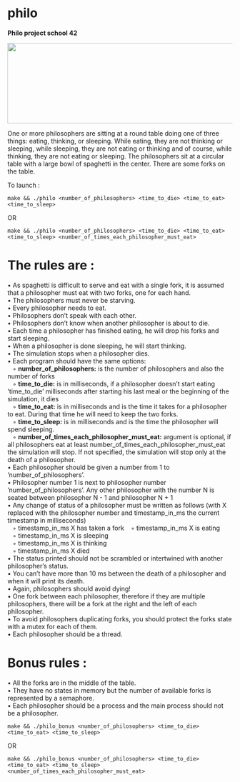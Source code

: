 # philo

**Philo project school 42**

<p align="center">
  <img width="820" height="180" src="https://i.ibb.co/j6WfC1m/Screen-Shot-2021-10-22-at-2-43-05-PM.png">
</p>

One or more philosophers are sitting at a round table doing one of three things: eating, thinking, or sleeping. 
While eating, they are not thinking or sleeping, while sleeping, they are not eating or thinking and of course, while thinking, they are not eating or sleeping.
The philosophers sit at a circular table with a large bowl of spaghetti in the center. There are some forks on the table.<br/>

To launch :
```
make && ./philo <number_of_philosophers> <time_to_die> <time_to_eat> <time_to_sleep>
```
OR
```
make && ./philo <number_of_philosophers> <time_to_die> <time_to_eat> <time_to_sleep> <number_of_times_each_philosopher_must_eat>
```
# The rules are : <br/>
• As spaghetti is difficult to serve and eat with a single fork, it is assumed that a philosopher must eat with two forks, one for each hand.<br/>
• The philosophers must never be starving.<br/>
• Every philosopher needs to eat.<br/>
• Philosophers don’t speak with each other.<br/>
• Philosophers don’t know when another philosopher is about to die.<br/>
• Each time a philosopher has finished eating, he will drop his forks and start sleeping.<br/>
• When a philosopher is done sleeping, he will start thinking.<br/>
• The simulation stops when a philosopher dies.<br/>
• Each program should have the same options: <br/>
&nbsp;&nbsp;&nbsp;◦ **number_of_philosophers:** is the number of philosophers and also the number of forks<br/>
&nbsp;&nbsp;&nbsp;◦ **time_to_die:** is in milliseconds, if a philosopher doesn’t start eating ’time_to_die’ milliseconds after starting his last meal or the beginning of the simulation, it dies <br/>
&nbsp;&nbsp;&nbsp;◦ **time_to_eat:** is in milliseconds and is the time it takes for a philosopher to eat. During that time he will need to keep the two forks.<br/>
&nbsp;&nbsp;&nbsp;◦ **time_to_sleep:** is in milliseconds and is the time the philosopher will spend sleeping.<br/>
&nbsp;&nbsp;&nbsp;◦ **number_of_times_each_philosopher_must_eat:** argument is optional, if all philosophers eat at least number_of_times_each_philosopher_must_eat the simulation will stop. If not specified, the simulation will stop only at the death of a philosopher.<br/>
• Each philosopher should be given a number from 1 to ’number_of_philosophers’.<br/>
• Philosopher number 1 is next to philosopher number ’number_of_philosophers’. Any other philosopher with the number N is seated between philosopher N - 1 and philosopher N + 1 <br/>
• Any change of status of a philosopher must be written as follows (with X replaced with the philosopher number and timestamp_in_ms the current timestamp in milliseconds) <br/>
  &nbsp;&nbsp;&nbsp;◦ timestamp_in_ms X has taken a fork 
  &nbsp;&nbsp;&nbsp;◦ timestamp_in_ms X is eating <br/>
  &nbsp;&nbsp;&nbsp;◦ timestamp_in_ms X is sleeping<br/>
  &nbsp;&nbsp;&nbsp;◦ timestamp_in_ms X is thinking<br/>
  &nbsp;&nbsp;&nbsp;◦ timestamp_in_ms X died<br/>
• The status printed should not be scrambled or intertwined with another philosopher’s status.<br/>
• You can’t have more than 10 ms between the death of a philosopher and when it will print its death.<br/>
• Again, philosophers should avoid dying!<br/>
• One fork between each philosopher, therefore if they are multiple philosophers, there will be a fork at the right and the left of each philosopher.<br/>
• To avoid philosophers duplicating forks, you should protect the forks state with a mutex for each of them.<br/>
• Each philosopher should be a thread.<br/>

# Bonus rules :<br/>
• All the forks are in the middle of the table.<br/>
• They have no states in memory but the number of available forks is represented by a semaphore.<br/>
• Each philosopher should be a process and the main process should not be a philosopher.<br/>

```
make && ./philo_bonus <number_of_philosophers> <time_to_die> <time_to_eat> <time_to_sleep>
```
OR
```
make && ./philo_bonus <number_of_philosophers> <time_to_die> <time_to_eat> <time_to_sleep> <number_of_times_each_philosopher_must_eat>
```
